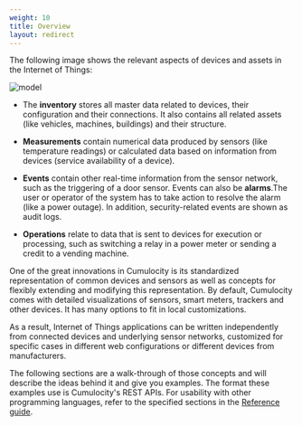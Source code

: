 ```yaml
---
weight: 10
title: Overview
layout: redirect
---
```



The following image shows the relevant aspects of devices and assets in the Internet of Things:

![model](/images/concepts-guide/model.png)

* The **inventory** stores all master data related to devices, their configuration and their connections. It also contains all related assets (like vehicles, machines, buildings) and their structure.

* **Measurements** contain numerical data produced by sensors (like temperature readings) or calculated data based on information from devices (service availability of a device).

* **Events** contain other real-time information from the sensor network, such as the triggering of a door sensor. Events can also be **alarms**.The user or operator of the system has to take action to resolve the alarm (like a power outage). In addition, security-related events are shown as audit logs.

* **Operations** relate to data that is sent to devices for execution or processing, such as switching a relay in a power meter or sending a credit to a vending machine.

One of the great innovations in Cumulocity is its standardized representation of common devices and sensors as well as concepts for flexibly extending and modifying this representation. By default, Cumulocity comes with detailed visualizations of  sensors, smart meters, trackers and other devices. It has many options to fit in local customizations.

As a result, Internet of Things applications can be written independently from connected devices and underlying sensor networks, customized for specific cases in different web configurations or different devices from manufacturers.

The following sections are a walk-through of those concepts and will describe the ideas behind it and give you examples. The format these examples use is Cumulocity's REST APIs. For usability with other programming languages, refer to the specified sections in the [Reference guide](/guides/reference).
